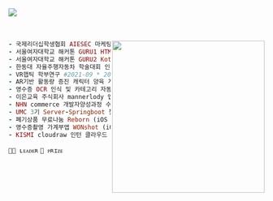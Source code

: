 </br><br/>
<img src="https://capsule-render.vercel.app/api?text=𝗛𝘆𝗲𝗿𝗶𝗺&fontColor=d6ace6&type=soft&color=FFFFFF&animation=Transparent&fontSize=100&&desc=Backend-Developer&descSize=20&descAlign=58&descAlignY=90"/></center>
<br/><br/><br/>

<img src="https://i.pinimg.com/564x/b5/31/23/b53123873931e83ed3aab77adec3b281.jpg" align="right" height="300px" width="300px"/>

```ruby
- 국제리더십학생협회 AIESEC 마케팅 부서장 🙋🏼 #2020-02 * 2021-01
- 서울여자대학교 해커톤 GURU1 HTML 웹페이지 대상 🏅 #2020-01 * 2020-02 
- 서울여자대학교 해커톤 GURU2 Kotlin 앱제작 최우수상 🏅 #2021-01 * 2021-02
- 한동대 자율주행자동차 학술대회 인기상 🙋🏼🏅 #2021-05 * 2021-08
- VR햅틱 학부연구 #2021-09 * 2021-12
- AR기반 활동량 증진 캐릭터 양육 게임 #2021-09 * 2022-06
- 영수증 OCR 인식 및 카테고리 자동분류 가계부 앱 우수상 🏅 #2022-03 * 2022-06 
- 이은교육 주식회사 mannerlody 앱개발 프로젝트 담당자 #2022-06 * 2023-02
- NHN commerce 개발자양성과정 수료 #2022-07 * 2023-08
- UMC 3기 Server-Springboot 챌린저 #2022-09 * 2022-12
- 폐기상품 무료나눔 Reborn (iOS App) Springboot 개발 🙋🏼 #2022-01 * ing
- 영수증촬영 가계부앱 WONshot (iOS App) Springboot 개발 🙋🏼 #2023-04 * ing
- KISMI cloudraw 인턴 클라우드 취약점진단 서비스 개발 #2023-03 * ing
```

`🙋🏼 ʟᴇᴀᴅᴇʀ` `🏅 ᴘʀɪᴢᴇ`


